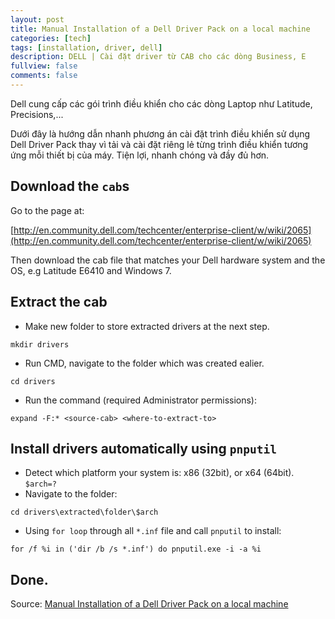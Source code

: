 ```yaml
---
layout: post
title: Manual Installation of a Dell Driver Pack on a local machine
categories: [tech]
tags: [installation, driver, dell]
description: DELL | Cài đặt driver từ CAB cho các dòng Business, E
fullview: false
comments: false
---
```


Dell cung cấp các gói trình điều khiển cho các dòng Laptop như Latitude, Precisions,...

Dưới đây là hướng dẫn nhanh phương án cài đặt trình điều khiển sử dụng Dell Driver Pack thay vì tải và cài đặt riêng lẻ từng trình điều khiển tương ứng mỗi thiết bị của máy. Tiện lợi, nhanh chóng và đầy đủ hơn.

## Download the `cab`s

Go to the page at:

[http://en.community.dell.com/techcenter/enterprise-client/w/wiki/2065](http://en.community.dell.com/techcenter/enterprise-client/w/wiki/2065)

Then download the cab file that matches your Dell hardware system and the OS, e.g Latitude E6410 and Windows 7.

## Extract the cab

- Make new folder to store extracted drivers at the next step.

```batch
mkdir drivers
```

- Run CMD, navigate to the folder which was created ealier.

```batch
cd drivers
```

- Run the command (required Administrator permissions):

```batch
expand -F:* <source-cab> <where-to-extract-to>
```

## Install drivers automatically using `pnputil`

- Detect which platform your system is: x86 (32bit), or x64 (64bit). `$arch=?`
- Navigate to the folder:

```batch
cd drivers\extracted\folder\$arch
```

- Using `for loop` through all `*.inf` file and call `pnputil` to install:

```batch
for /f %i in ('dir /b /s *.inf') do pnputil.exe -i -a %i
```

## Done.

Source: [Manual Installation of a Dell Driver Pack on a local machine](http://www.1337admin.org/tutorials/manual-installation-of-a-dell-driver-pack-on-a-local-machine/)

